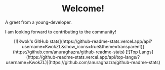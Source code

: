 <div align='center'><h1>Welcome!</h1></div>

A greet from a young-developer.

I am looking forward to contributing to the community!

<div align='center'>
<div>
[![Kwok's GitHub stats](https://github-readme-stats.vercel.app/api?username=KwokZL&show_icons=true&theme=transparent)](https://github.com/anuraghazra/github-readme-stats)
[![Top Langs](https://github-readme-stats.vercel.app/api/top-langs/?username=KwokZL)](https://github.com/anuraghazra/github-readme-stats)
</div>
</div>

